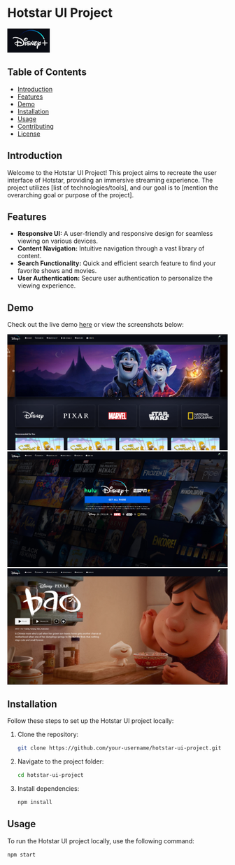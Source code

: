 # Hotstar UI Project

![Hotstar Logo](public\images\logormd.png)

## Table of Contents

- [Introduction](#introduction)
- [Features](#features)
- [Demo](#demo)
- [Installation](#installation)
- [Usage](#usage)
- [Contributing](#contributing)
- [License](#license)

## Introduction

Welcome to the Hotstar UI Project! This project aims to recreate the user interface of Hotstar, providing an immersive streaming experience. The project utilizes [list of technologies/tools], and our goal is to [mention the overarching goal or purpose of the project].

## Features

- **Responsive UI:** A user-friendly and responsive design for seamless viewing on various devices.
- **Content Navigation:** Intuitive navigation through a vast library of content.
- **Search Functionality:** Quick and efficient search feature to find your favorite shows and movies.
- **User Authentication:** Secure user authentication to personalize the viewing experience.

## Demo

Check out the live demo [here](link/to/demo) or view the screenshots below:

![Screenshot 1](public/images/screenshot1.png)
![Screenshot 2](public\images\screenshot2.png)
![Screenshot 3](public\images\screenshot3.png)

## Installation

Follow these steps to set up the Hotstar UI project locally:

1. Clone the repository:

    ```bash
    git clone https://github.com/your-username/hotstar-ui-project.git
    ```

2. Navigate to the project folder:

    ```bash
    cd hotstar-ui-project
    ```

3. Install dependencies:

    ```bash
    npm install
    ```

## Usage

To run the Hotstar UI project locally, use the following command:

```bash
npm start
